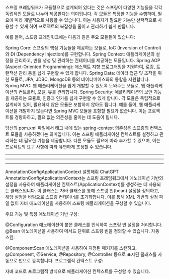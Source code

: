 스프링 프레임워크가 모듈형으로 설계되어 있다는 것은 스프링이 다양한 기능들을 각각 독립적인 모듈로 나누어 제공한다는 의미입니다. 각 모듈은 특정한 기능을 수행하며, 필요에 따라 개별적으로 사용할 수 있습니다. 이는 사용자가 필요한 기능만 선택적으로 사용할 수 있게 하여 프로젝트의 복잡성을 줄이고 관리하기 쉽게 만듭니다.

예를 들어, 스프링 프레임워크에는 다음과 같은 주요 모듈들이 있습니다:

Spring Core: 스프링의 핵심 기능들을 제공하는 모듈로, IoC (Inversion of Control)와 DI (Dependency Injection)를 구현합니다.
Spring Context: 애플리케이션의 설정을 관리하고, 빈을 생성 및 관리하는 컨테이너를 제공하는 모듈입니다.
Spring AOP (Aspect-Oriented Programming): 애스펙트 지향 프로그래밍을 지원하여, 로깅, 트랜잭션 관리 등을 쉽게 구현할 수 있게 합니다.
Spring Data: 데이터 접근 및 조작을 위한 모듈로, JPA, JDBC, MongoDB 등의 데이터베이스와의 통합을 지원합니다.
Spring MVC: 웹 애플리케이션을 쉽게 개발할 수 있도록 도와주는 모듈로, 웹 애플리케이션의 컨트롤러, 모델, 뷰를 관리합니다.
Spring Security: 애플리케이션의 보안 기능을 제공하는 모듈로, 인증과 인가를 쉽게 구현할 수 있게 합니다.
각 모듈은 독립적으로 설계되어 있어, 필요하지 않은 모듈은 포함하지 않아도 됩니다. 예를 들어, 웹 애플리케이션을 개발하지 않는다면 Spring MVC 모듈을 포함할 필요가 없습니다. 이는 프로젝트를 경량화하고, 필요 없는 의존성을 줄이는 데 도움이 됩니다.

당신의 pom.xml 파일에서 <dependencies> 태그 내에 있는 spring-context 의존성은 스프링의 컨텍스트 모듈을 사용하겠다는 의미입니다. 이는 스프링 애플리케이션 컨텍스트를 설정하고 관리하는 데 필요한 기능을 제공합니다. 다른 모듈도 필요에 따라 추가할 수 있으며, 이는 프로젝트의 요구 사항에 따라 유연하게 조정할 수 있습니다.


------- 

------- 

------- 


AnnotationConfigApplicationContext 설명해줘
ChatGPT
AnnotationConfigApplicationContext는 스프링 프레임워크에서 애노테이션 기반의 설정을 사용하여 애플리케이션 컨텍스트(ApplicationContext)를 생성하는 데 사용되는 클래스입니다. 이 클래스는 자바 클래스를 통해 스프링 빈(bean) 설정을 정의하고, 해당 설정을 바탕으로 스프링 컨테이너를 초기화합니다. 이를 통해 XML 기반의 설정 파일 없이 자바 애노테이션을 사용하여 스프링 애플리케이션을 구성할 수 있습니다.

주요 기능 및 특징
애노테이션 기반 구성:

@Configuration 애노테이션이 붙은 클래스를 인식하여 스프링 빈 설정을 처리합니다.
@Bean 애노테이션을 사용하여 메서드 단위로 스프링 빈을 정의할 수 있습니다.
자동 스캔:

@ComponentScan 애노테이션을 사용하여 지정된 패키지를 스캔하고, @Component, @Service, @Repository, @Controller 등으로 표시된 클래스를 자동으로 빈으로 등록합니다.
프로그램적 컨텍스트 구성:

자바 코드로 프로그램적 방식으로 애플리케이션 컨텍스트를 구성할 수 있습니다.